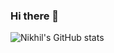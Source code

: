### Hi there 👋

![Nikhil's GitHub stats](https://github-readme-stats.vercel.app/api?username=nikhil-1e9&show_icons=true&theme=transparent)

<!--
**nikhil-1e9/nikhil-1e9** is a ✨ _special_ ✨ repository because its `README.md` (this file) appears on your GitHub profile.

Here are some ideas to get you started:

- 🔭 I’m currently working on ...
- 🌱 I’m currently learning ...
- 👯 I’m looking to collaborate on ...
- 🤔 I’m looking for help with ...
- 💬 Ask me about ...
- 📫 How to reach me: ...
- 😄 Pronouns: ...
- ⚡ Fun fact: ...
-->
<!--
![competition](https://road-to-kaggle-grandmaster.vercel.app/api/badges/nikhil1e9/competition/light)
![dataset](https://road-to-kaggle-grandmaster.vercel.app/api/badges/nikhil1e9/dataset/light)
![notebook](https://road-to-kaggle-grandmaster.vercel.app/api/badges/nikhil1e9/notebook/light)
![discussion](https://road-to-kaggle-grandmaster.vercel.app/api/badges/nikhil1e9/discussion/light)
-->
